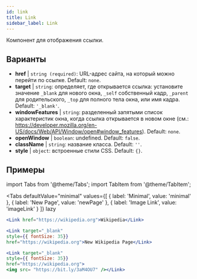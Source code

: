 ```yaml
---
id: link
title: Link
sidebar_label: Link
---
```


Компонент для отображения ссылки.

## Варианты

* __href__ | `string (required)`: URL-адрес сайта, на который можно перейти по ссылке. Default: `none`.
* __target__ | `string`: определяет, где открывается ссылка: установите значение `_blank` для нового окна, `_self` собственный кадр, `_parent` для родительского, `_top` для полного тела окна, или имя кадра. Default: `'_blank'`.
* __windowFeatures__ | `string`: разделенный запятыми список характеристик окна, когда ссылка открывается в новом окне (см.: https://developer.mozilla.org/en-US/docs/Web/API/Window/open#window_features). Default: `none`.
* __openWindow__ | `boolean`: undefined. Default: `false`.
* __className__ | `string`: название класса. Default: `''`.
* __style__ | `object`: встроенные стили CSS. Default: `{}`.


## Примеры

import Tabs from '@theme/Tabs';
import TabItem from '@theme/TabItem';

<Tabs
    defaultValue="minimal"
    values={[
        { label: 'Minimal', value: 'minimal' },
        { label: 'New Page', value: 'newPage' },
        { label: 'Image Link', value: 'imageLink' }
    ]}
    lazy
>
<TabItem value="minimal">

```jsx live
<Link href="https://wikipedia.org">Wikipedia</Link>
```

</TabItem>

<TabItem value="newPage">

```jsx live
<Link target="_blank" 
style={{ fontSize: 35}}
href="https://wikipedia.org">New Wikipedia Page</Link>
```
</TabItem>

<TabItem value="imageLink">

```jsx live
<Link target="_blank" 
style={{ fontSize: 35}}
href="https://wikipedia.org">
<img src= "https://bit.ly/3aM4OU7" /></Link>
```

</TabItem>

</Tabs>
